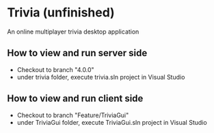# Trivia (unfinished)

An online multiplayer trivia desktop application

## How to view and run server side

- Checkout to branch "4.0.0"
- under trivia folder, execute trivia.sln project in Visual Studio

## How to view and run client side

- Checkout to branch "Feature/TriviaGui"
- under TriviaGui folder, execute TriviaGui.sln project in Visual Studio
